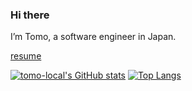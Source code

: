 ### Hi there

I’m Tomo, a software engineer in Japan.

[resume](https://tomo-local.github.io/tomo-local/doc)

[![tomo-local's GitHub stats](https://github-readme-stats.vercel.app/api?username=tomo-local&theme=vue-dark&show_icons=true&hide_title=true&rank_icon=github&count_private=true)](https://github.com/tomo-local)
[![Top Langs](https://github-readme-stats.vercel.app/api/top-langs/?username=tomo-local&theme=vue-dark&show_icons=true&layout=compact&hide=Assembly,scilab,Batchfile,PlpgSql)](https://github.com/tomo-local)
